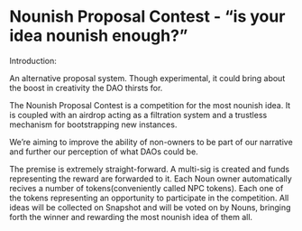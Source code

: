 # Nounish Proposal Contest - “is your idea nounish enough?”



Introduction: 

An alternative proposal system. Though experimental, it could bring about the boost in creativity the DAO thirsts for.

The Nounish Proposal Contest is a competition for the most nounish idea. It is coupled with an airdrop acting as a filtration system and a trustless mechanism for bootstrapping new instances. 

We’re aiming to improve the ability of non-owners to be part of our narrative and further our perception of what DAOs could be.

The premise is extremely straight-forward. A multi-sig is created and funds representing the reward are forwarded to it. Each Noun owner automatically recives a number of tokens(conveniently called NPC tokens). Each one of the tokens representing an opportunity to participate in the competition. All ideas will be collected on Snapshot and will be voted on by Nouns, bringing forth the winner and rewarding the most nounish idea of them all.
